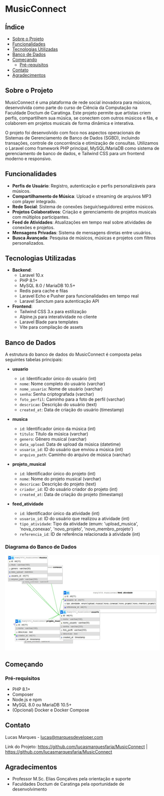 # MusicConnect

## Índice

- [Sobre o Projeto](#sobre-o-projeto)
- [Funcionalidades](#funcionalidades)
- [Tecnologias Utilizadas](#tecnologias-utilizadas)
- [Banco de Dados](#banco-de-dados)
- [Começando](#começando)
  - [Pré-requisitos](#pré-requisitos)
- [Contato](#contato)
- [Agradecimentos](#agradecimentos)

## Sobre o Projeto

MusicConnect é uma plataforma de rede social inovadora para músicos, desenvolvida como parte do curso de Ciência da Computação na Faculdade Doctum de Caratinga. Este projeto permite que artistas criem perfis, compartilhem sua música, se conectem com outros músicos e fãs, e colaborem em projetos musicais de forma dinâmica e interativa.

O projeto foi desenvolvido com foco nos aspectos operacionais de Sistemas de Gerenciamento de Banco de Dados (SGBD), incluindo transações, controle de concorrência e otimização de consultas. Utilizamos o Laravel como framework PHP principal, MySQL/MariaDB como sistema de gerenciamento de banco de dados, e Tailwind CSS para um frontend moderno e responsivo.

## Funcionalidades

- **Perfis de Usuário**: Registro, autenticação e perfis personalizáveis para músicos.
- **Compartilhamento de Música**: Upload e streaming de arquivos MP3 com player integrado.
- **Rede Social**: Sistema de conexões (seguir/seguidores) entre músicos.
- **Projetos Colaborativos**: Criação e gerenciamento de projetos musicais com múltiplos participantes.
- **Feed de Atividades**: Atualizações em tempo real sobre atividades de conexões e projetos.
- **Mensagens Privadas**: Sistema de mensagens diretas entre usuários.
- **Busca Avançada**: Pesquisa de músicos, músicas e projetos com filtros personalizados.

## Tecnologias Utilizadas

- **Backend**:
  - Laravel 10.x
  - PHP 8.1+
  - MySQL 8.0 / MariaDB 10.5+
  - Redis para cache e filas
  - Laravel Echo e Pusher para funcionalidades em tempo real
  - Laravel Sanctum para autenticação API
- **Frontend**:
  - Tailwind CSS 3.x para estilização
  - Alpine.js para interatividade no cliente
  - Laravel Blade para templates
  - Vite para compilação de assets

## Banco de Dados

A estrutura do banco de dados do MusicConnect é composta pelas seguintes tabelas principais:

- **usuario**
  - `id`: Identificador único do usuário (int)
  - `nome`: Nome completo do usuário (varchar)
  - `nome_usuario`: Nome de usuário (varchar)
  - `senha`: Senha criptografada (varchar)
  - `foto_perfil`: Caminho para a foto de perfil (varchar)
  - `descricao`: Descrição do usuário (text)
  - `created_at`: Data de criação do usuário (timestamp)

- **musica**
  - `id`: Identificador único da música (int)
  - `titulo`: Título da música (varchar)
  - `genero`: Gênero musical (varchar)
  - `data_upload`: Data de upload da música (datetime)
  - `usuario_id`: ID do usuário que enviou a música (int)
  - `arquivo_path`: Caminho do arquivo de música (varchar)

- **projeto_musical**
  - `id`: Identificador único do projeto (int)
  - `nome`: Nome do projeto musical (varchar)
  - `descricao`: Descrição do projeto (text)
  - `criador_id`: ID do usuário criador do projeto (int)
  - `created_at`: Data de criação do projeto (timestamp)

- **feed_atividade**
  - `id`: Identificador único da atividade (int)
  - `usuario_id`: ID do usuário que realizou a atividade (int)
  - `tipo_atividade`: Tipo da atividade (enum: 'upload_musica', 'nova_conexao', 'novo_projeto', 'novo_membro_projeto')
  - `referencia_id`: ID de referência relacionada à atividade (int)

### Diagrama do Banco de Dados
![Diagrama do Banco de Dados](diagrama.jpeg)

## Começando

### Pré-requisitos

- PHP 8.1+
- Composer
- Node.js e npm
- MySQL 8.0 ou MariaDB 10.5+
- (Opcional) Docker e Docker Compose

## Contato

Lucas Marques - lucas@marquesdeveloper.com

Link do Projeto: https://github.com/lucasmarquesfaria/MusicConnect | https://github.com/lucasmarquesfaria/MusicConnect

## Agradecimentos

- Professor M.Sc. Elias Gonçalves pela orientação e suporte
- Faculdades Doctum de Caratinga pela oportunidade de desenvolvimento
